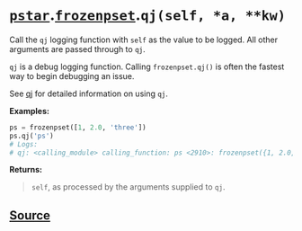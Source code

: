 # [`pstar`](./pstar.md).[`frozenpset`](./pstar_frozenpset.md).`qj(self, *a, **kw)`

Call the `qj` logging function with `self` as the value to be logged. All other arguments are passed through to `qj`.

`qj` is a debug logging function. Calling `frozenpset.qj()` is often the fastest way
to begin debugging an issue.

See [qj](https://github.com/iansf/qj) for detailed information on using `qj`.

**Examples:**
```python
ps = frozenpset([1, 2.0, 'three'])
ps.qj('ps')
# Logs:
# qj: <calling_module> calling_function: ps <2910>: frozenpset({1, 2.0, 'three'})
```

**Returns:**

>    `self`, as processed by the arguments supplied to `qj`.



## [Source](../pstar/pstar.py#L956-L977)